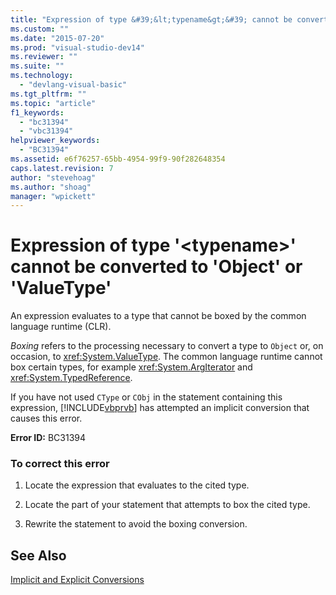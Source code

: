 ```yaml
---
title: "Expression of type &#39;&lt;typename&gt;&#39; cannot be converted to &#39;Object&#39; or &#39;ValueType&#39; | Microsoft Docs"
ms.custom: ""
ms.date: "2015-07-20"
ms.prod: "visual-studio-dev14"
ms.reviewer: ""
ms.suite: ""
ms.technology: 
  - "devlang-visual-basic"
ms.tgt_pltfrm: ""
ms.topic: "article"
f1_keywords: 
  - "bc31394"
  - "vbc31394"
helpviewer_keywords: 
  - "BC31394"
ms.assetid: e6f76257-65bb-4954-99f9-90f282648354
caps.latest.revision: 7
author: "stevehoag"
ms.author: "shoag"
manager: "wpickett"
---
```

# Expression of type &#39;&lt;typename&gt;&#39; cannot be converted to &#39;Object&#39; or &#39;ValueType&#39;
An expression evaluates to a type that cannot be boxed by the common language runtime (CLR).  
  
 *Boxing* refers to the processing necessary to convert a type to `Object` or, on occasion, to <xref:System.ValueType>. The common language runtime cannot box certain types, for example <xref:System.ArgIterator> and <xref:System.TypedReference>.  
  
 If you have not used `CType` or `CObj` in the statement containing this expression, [!INCLUDE[vbprvb](../../includes/vbprvb-md.md)] has attempted an implicit conversion that causes this error.  
  
 **Error ID:** BC31394  
  
### To correct this error  
  
1.  Locate the expression that evaluates to the cited type.  
  
2.  Locate the part of your statement that attempts to box the cited type.  
  
3.  Rewrite the statement to avoid the boxing conversion.  
  
## See Also  
 [Implicit and Explicit Conversions](../../visual-basic/programming-guide/language-features/data-types/implicit-and-explicit-conversions.md)